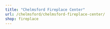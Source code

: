 ```yaml
---
title: "Chelmsford Fireplace Center"
url: /chelmsford/chelmsford-fireplace-center/
shop: fireplace
---
```

